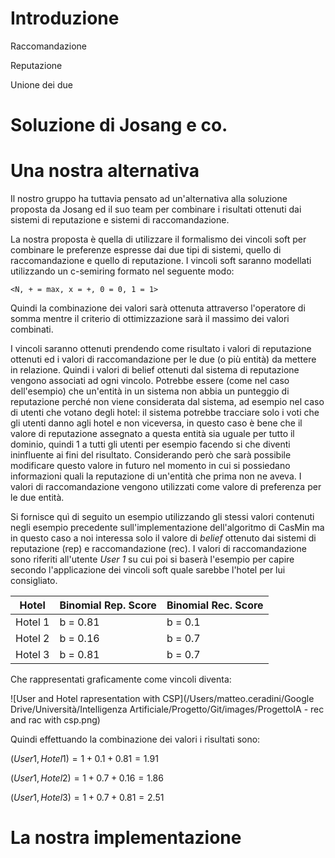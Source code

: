 # Introduzione

Raccomandazione

Reputazione

Unione dei due

# Soluzione di Josang e co.

# Una nostra alternativa

Il nostro gruppo ha tuttavia pensato ad un'alternativa alla soluzione proposta da Josang ed il suo team per combinare i risultati ottenuti dai sistemi di reputazione e sistemi di raccomandazione.

La nostra proposta è quella di utilizzare il formalismo dei vincoli soft per combinare le preferenze espresse dai due tipi di sistemi, quello di raccomandazione e quello di reputazione. I vincoli soft saranno modellati utilizzando un c-semiring formato nel seguente modo:

`<N, + = max, x = +, 0 = 0, 1 = 1>`

Quindi la combinazione dei valori sarà ottenuta attraverso l'operatore di somma mentre il criterio di ottimizzazione sarà il massimo dei valori combinati.

I vincoli saranno ottenuti prendendo come risultato i valori di reputazione ottenuti ed i valori di raccomandazione per le due (o più entità) da mettere in relazione. 
Quindi i valori di belief ottenuti dal sistema di reputazione vengono associati ad ogni vincolo. Potrebbe essere (come nel caso dell'esempio) che un'entità in un sistema non abbia un punteggio di reputazione perché non viene considerata dal sistema, ad esempio nel caso di utenti che votano degli hotel: il sistema potrebbe tracciare solo i voti che gli utenti danno agli hotel e non viceversa, in questo caso è bene che il valore di reputazione assegnato a questa entità sia uguale per tutto il dominio, quindi 1 a tutti gli utenti per esempio facendo si che diventi ininfluente ai fini del risultato. Considerando però che sarà possibile modificare questo valore in futuro nel momento in cui si possiedano informazioni quali la reputazione di un'entità che prima non ne aveva.
I valori di raccomandazione vengono utilizzati come valore di preferenza per le due entità.

Si fornisce quì di seguito un esempio utilizzando gli stessi valori contenuti negli esempio precedente sull'implementazione dell'algoritmo di CasMin ma in questo caso a noi interessa solo il valore di *belief* ottenuto dai sistemi di reputazione (rep) e raccomandazione (rec).
I valori di raccomandazione sono riferiti all'utente *User 1* su cui poi si baserà l'esempio per capire secondo l'applicazione dei vincoli soft quale sarebbe l'hotel per lui consigliato.

| Hotel   | Binomial Rep. Score | Binomial Rec. Score |
| ------- | ------------------- | ------------------- |
| Hotel 1 | b = 0.81            | b = 0.1             |
| Hotel 2 | b = 0.16            | b = 0.7             |
| Hotel 3 | b = 0.81            | b = 0.7             |

Che rappresentati graficamente come vincoli diventa:

![User and Hotel rapresentation with CSP](/Users/matteo.ceradini/Google Drive/Università/Intelligenza Artificiale/Progetto/Git/images/ProgettoIA - rec and rac with csp.png)

Quindi effettuando la combinazione dei valori i risultati sono:

$(User1 , Hotel 1) = 1 + 0.1 + 0.81 = 1.91$

$(User 1, Hotel 2) = 1 + 0.7 + 0.16 = 1.86$

$(User 1, Hotel 3) = 1 + 0.7 + 0.81 = 2.51$



# La nostra implementazione

